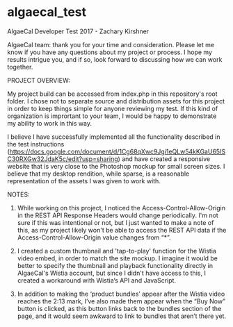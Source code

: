 # algaecal_test
AlgaeCal Developer Test 2017 - Zachary Kirshner


AlgaeCal team: thank you for your time and consideration. Please let me know if you have any questions about my project or process. I hope my results intrigue you, and if so, look forward to discussing how we can work together.


PROJECT OVERVIEW:

My project build can be accessed from index.php in this repository's root folder. I chose not to separate source and distribution assets for this project in order to keep things simple for anyone reviewing my test. If this kind of organization is imprortant to your team, I would be happy to demonstrate my ability to work in this way.

I believe I have successfully implemented all the functionality described in the test instructions (https://docs.google.com/document/d/1Cg68qXwc9Jgi1eQLw54kKGaU65ISC30RXGw32JdaK5c/edit?usp=sharing) and have created a responsive website that is very close to the Photoshop mockup for small screen sizes. I believe that my desktop rendition, while sparse, is a reasonable representation of the assets I was given to work with.


NOTES:

1. While working on this project, I noticed the Access-Control-Allow-Origin in the REST API Response Headers would change periodically. I'm not sure if this was intentional or not, but I just wanted to make a note of this, as my project likely won't be able to access the REST API data if the Access-Control-Allow-Origin value changes from “*”.

2. I created a custom thumbnail and 'tap-to-play' function for the Wistia video embed, in order to match the site mockup. I imagine it would be better to specify the thumbnail and playback functionality directly in AlgaeCal's Wistia account, but since I didn't have access to this, I created a workaround with Wistia’s API and JavaScript.

3. In addition to making the ‘product bundles’ appear after the Wistia video reaches the 2:13 mark, I’ve also made them appear when the “Buy Now” button is clicked, as this button links back to the bundles section of the page, and it would seem awkward to link to bundles that aren’t there yet.